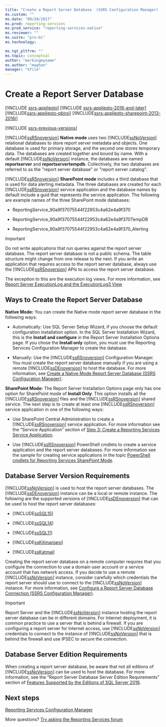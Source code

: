 ```yaml
---
title: "Create a Report Server Database  (SSRS Configuration Manager) | Microsoft Docs"
ms.custom: ""
ms.date: "09/20/2017"
ms.prod: reporting-services
ms.prod_service: "reporting-services-native"
ms.reviewer: ""
ms.suite: "pro-bi"
ms.technology: 

ms.tgt_pltfrm: ""
ms.topic: conceptual
author: "markingmyname"
ms.author: "maghan"
manager: "kfile"
---
```


# Create a Report Server Database

[!INCLUDE [ssrs-appliesto](../../includes/ssrs-appliesto.md)] [!INCLUDE [ssrs-appliesto-2016-and-later](../../includes/ssrs-appliesto-2016-and-later.md)] [!INCLUDE[ssrs-appliesto-pbirsi](../../includes/ssrs-appliesto-pbirs.md)] [!INCLUDE[ssrs-appliesto-sharepoint-2013-2016i](../../includes/ssrs-appliesto-sharepoint-2013-2016.md)]

[!INCLUDE [ssrs-previous-versions](../../includes/ssrs-previous-versions.md)]

[!INCLUDE[ssRSnoversion](../../includes/ssrsnoversion-md.md)] **Native mode** uses two [!INCLUDE[ssNoVersion](../../includes/ssnoversion-md.md)] relational databases to store report server metadata and objects. One database is used for primary storage, and the second one stores temporary data. The databases are created together and bound by name. With a default [!INCLUDE[ssNoVersion](../../includes/ssnoversion-md.md)] instance, the databases are named **reportserver** and **reportservertempdb**. Collectively, the two databases are referred to as the "report server database" or "report server catalog".

[!INCLUDE[ssRSnoversion](../../includes/ssrsnoversion-md.md)] **SharePoint mode** includes a third database that is used for data alerting metadata. The three databases are created for each [!INCLUDE[ssRSnoversion](../../includes/ssrsnoversion-md.md)] service application and the database names by default include a guid that represents the service application. The following are example names of the three SharePoint mode databases:

-   ReportingService_90a9f37075544f22953c4a62e4a9f370  
  
-   ReportingService_90a9f37075544f22953c4a62e4a9f370TempDB  
  
-   ReportingService_90a9f37075544f22953c4a62e4a9f370_Alerting  
  
> [!IMPORTANT]  
>  Do not write applications that run queries against the report server database. The report server database is not a public schema. The table structure might change from one release to the next. If you write an application that requires access to the report server database, always use the [!INCLUDE[ssRSnoversion](../../includes/ssrsnoversion-md.md)] APIs to access the report server database.  
>   
>  The exception to this are the execution log views. For more information, see [Report Server ExecutionLog and the ExecutionLog3 View](../../reporting-services/report-server/report-server-executionlog-and-the-executionlog3-view.md)  
  
## Ways to Create the Report Server Database  
 **Native Mode:** You can create the Native mode report server database in the following ways:  
  
-   Automatically: Use SQL Server Setup Wizard, if you choose the default configuration installation option. In the SQL Server Installation Wizard, this is the **Install and configure** in the Report Server Installation Options page. If you chose the **Install only** option, you must use the Reporting Services Configuration Manager to create the database.  
  
-   Manually: Use the [!INCLUDE[ssRSnoversion](../../includes/ssrsnoversion-md.md)] Configuration Manager. You must create the report server database manually if you are using a remote [!INCLUDE[ssDEnoversion](../../includes/ssdenoversion-md.md)] to host the database. For more information, see [Create a Native Mode Report Server Database  &#40;SSRS Configuration Manager&#41;](../../reporting-services/install-windows/ssrs-report-server-create-a-native-mode-report-server-database.md).  
  
 **SharePoint Mode:** The Report Server Installation Options page only has one option for SharePoint mode of **Install Only**. This option installs all the [!INCLUDE[ssRSnoversion](../../includes/ssrsnoversion-md.md)] files and the [!INCLUDE[ssRSnoversion](../../includes/ssrsnoversion-md.md)] shared service. The next step is to create at least one [!INCLUDE[ssRSnoversion](../../includes/ssrsnoversion-md.md)] service application in one of the following ways:  
  
-   Use SharePoint Central Administration to create a [!INCLUDE[ssRSnoversion](../../includes/ssrsnoversion-md.md)] service application. For more information see the “Service Application” section of [Step 3: Create a Reporting Services Service Application](../../reporting-services/install-windows/install-the-first-report-server-in-sharepoint-mode.md#bkmk_create_serrviceapplication).  
  
-   Use [!INCLUDE[ssRSnoversion](../../includes/ssrsnoversion-md.md)] PowerShell cmdlets to create a service application and the report server databases. For more information see the sample for creating service applications in the topic [PowerShell cmdlets for Reporting Services SharePoint Mode](../../reporting-services/report-server-sharepoint/powershell-cmdlets-for-reporting-services-sharepoint-mode.md).  
  
## Database Server Version Requirements  
 [!INCLUDE[ssNoVersion](../../includes/ssnoversion-md.md)] is used to host the report server databases. The [!INCLUDE[ssDEnoversion](../../includes/ssdenoversion-md.md)] instance can be a local or remote instance. The following are the supported versions of [!INCLUDE[ssDEnoversion](../../includes/ssdenoversion-md.md)] that can be used to host the report server databases:  
  
-   [!INCLUDE[ssSQL15](../../includes/sssql15-md.md)]  
  
-   [!INCLUDE[ssSQL14](../../includes/sssql14-md.md)]  
  
-   [!INCLUDE[ssSQL11](../../includes/sssql11-md.md)]  
  
-   [!INCLUDE[ssKilimanjaro](../../includes/sskilimanjaro-md.md)]  
  
-   [!INCLUDE[ssKatmai](../../includes/sskatmai-md.md)]  
  
 Creating the report server database on a remote computer requires that you configure the connection to use a domain user account or a service account that has network access. If you decide to use a remote [!INCLUDE[ssNoVersion](../../includes/ssnoversion-md.md)] instance, consider carefully which credentials the report server should use to connect to the [!INCLUDE[ssNoVersion](../../includes/ssnoversion-md.md)] instance. For more information, see [Configure a Report Server Database Connection  &#40;SSRS Configuration Manager&#41;](../../reporting-services/install-windows/configure-a-report-server-database-connection-ssrs-configuration-manager.md).  
  
> [!IMPORTANT]  
>  Report Server and the [!INCLUDE[ssNoVersion](../../includes/ssnoversion-md.md)] instance hosting the report server database can be in different domains. For Internet deployment, it is common practice to use a server that is behind a firewall. If you are configuring a report server for Internet access, use [!INCLUDE[ssNoVersion](../../includes/ssnoversion-md.md)] credentials to connect to the instance of [!INCLUDE[ssNoVersion](../../includes/ssnoversion-md.md)] that is behind the firewall and use IPSEC to secure the connection.  
  
## Database Server Edition Requirements  
 When creating a report server database, be aware that not all editions of [!INCLUDE[ssNoVersion](../../includes/ssnoversion-md.md)] can be used to host the database. For more information, see the “Report Server Database Server Edition Requirements” section of [Features Supported by the Editions of SQL Server 2016](~/sql-server/editions-and-supported-features-for-sql-server-2016.md).  

## Next steps

[Reporting Services Configuration Manager](http://msdn.microsoft.com/63519ef4-e68a-42fb-9cf7-31228ea4e434)  

More questions? [Try asking the Reporting Services forum](http://go.microsoft.com/fwlink/?LinkId=620231)
